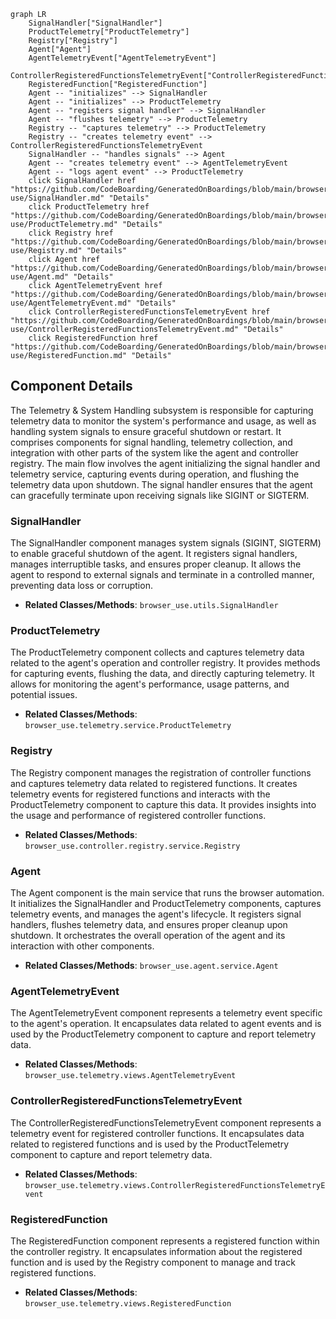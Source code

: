 ```mermaid
graph LR
    SignalHandler["SignalHandler"]
    ProductTelemetry["ProductTelemetry"]
    Registry["Registry"]
    Agent["Agent"]
    AgentTelemetryEvent["AgentTelemetryEvent"]
    ControllerRegisteredFunctionsTelemetryEvent["ControllerRegisteredFunctionsTelemetryEvent"]
    RegisteredFunction["RegisteredFunction"]
    Agent -- "initializes" --> SignalHandler
    Agent -- "initializes" --> ProductTelemetry
    Agent -- "registers signal handler" --> SignalHandler
    Agent -- "flushes telemetry" --> ProductTelemetry
    Registry -- "captures telemetry" --> ProductTelemetry
    Registry -- "creates telemetry event" --> ControllerRegisteredFunctionsTelemetryEvent
    SignalHandler -- "handles signals" --> Agent
    Agent -- "creates telemetry event" --> AgentTelemetryEvent
    Agent -- "logs agent event" --> ProductTelemetry
    click SignalHandler href "https://github.com/CodeBoarding/GeneratedOnBoardings/blob/main/browser-use/SignalHandler.md" "Details"
    click ProductTelemetry href "https://github.com/CodeBoarding/GeneratedOnBoardings/blob/main/browser-use/ProductTelemetry.md" "Details"
    click Registry href "https://github.com/CodeBoarding/GeneratedOnBoardings/blob/main/browser-use/Registry.md" "Details"
    click Agent href "https://github.com/CodeBoarding/GeneratedOnBoardings/blob/main/browser-use/Agent.md" "Details"
    click AgentTelemetryEvent href "https://github.com/CodeBoarding/GeneratedOnBoardings/blob/main/browser-use/AgentTelemetryEvent.md" "Details"
    click ControllerRegisteredFunctionsTelemetryEvent href "https://github.com/CodeBoarding/GeneratedOnBoardings/blob/main/browser-use/ControllerRegisteredFunctionsTelemetryEvent.md" "Details"
    click RegisteredFunction href "https://github.com/CodeBoarding/GeneratedOnBoardings/blob/main/browser-use/RegisteredFunction.md" "Details"
```

## Component Details

The Telemetry & System Handling subsystem is responsible for capturing telemetry data to monitor the system's performance and usage, as well as handling system signals to ensure graceful shutdown or restart. It comprises components for signal handling, telemetry collection, and integration with other parts of the system like the agent and controller registry. The main flow involves the agent initializing the signal handler and telemetry service, capturing events during operation, and flushing the telemetry data upon shutdown. The signal handler ensures that the agent can gracefully terminate upon receiving signals like SIGINT or SIGTERM.

### SignalHandler
The SignalHandler component manages system signals (SIGINT, SIGTERM) to enable graceful shutdown of the agent. It registers signal handlers, manages interruptible tasks, and ensures proper cleanup. It allows the agent to respond to external signals and terminate in a controlled manner, preventing data loss or corruption.
- **Related Classes/Methods**: `browser_use.utils.SignalHandler`

### ProductTelemetry
The ProductTelemetry component collects and captures telemetry data related to the agent's operation and controller registry. It provides methods for capturing events, flushing the data, and directly capturing telemetry. It allows for monitoring the agent's performance, usage patterns, and potential issues.
- **Related Classes/Methods**: `browser_use.telemetry.service.ProductTelemetry`

### Registry
The Registry component manages the registration of controller functions and captures telemetry data related to registered functions. It creates telemetry events for registered functions and interacts with the ProductTelemetry component to capture this data. It provides insights into the usage and performance of registered controller functions.
- **Related Classes/Methods**: `browser_use.controller.registry.service.Registry`

### Agent
The Agent component is the main service that runs the browser automation. It initializes the SignalHandler and ProductTelemetry components, captures telemetry events, and manages the agent's lifecycle. It registers signal handlers, flushes telemetry data, and ensures proper cleanup upon shutdown. It orchestrates the overall operation of the agent and its interaction with other components.
- **Related Classes/Methods**: `browser_use.agent.service.Agent`

### AgentTelemetryEvent
The AgentTelemetryEvent component represents a telemetry event specific to the agent's operation. It encapsulates data related to agent events and is used by the ProductTelemetry component to capture and report telemetry data.
- **Related Classes/Methods**: `browser_use.telemetry.views.AgentTelemetryEvent`

### ControllerRegisteredFunctionsTelemetryEvent
The ControllerRegisteredFunctionsTelemetryEvent component represents a telemetry event for registered controller functions. It encapsulates data related to registered functions and is used by the ProductTelemetry component to capture and report telemetry data.
- **Related Classes/Methods**: `browser_use.telemetry.views.ControllerRegisteredFunctionsTelemetryEvent`

### RegisteredFunction
The RegisteredFunction component represents a registered function within the controller registry. It encapsulates information about the registered function and is used by the Registry component to manage and track registered functions.
- **Related Classes/Methods**: `browser_use.telemetry.views.RegisteredFunction`